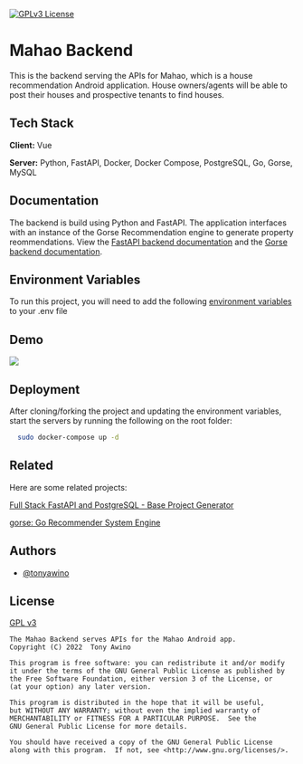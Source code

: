 
[![GPLv3 License](https://img.shields.io/badge/License-GPL%20v3-yellow.svg)](https://opensource.org/licenses/GPL-3.0)


# Mahao Backend

This is the backend serving the APIs for Mahao, which is a house 
recommendation Android application. House owners/agents will be able to 
post their houses and prospective tenants to find houses.


## Tech Stack

**Client:** Vue

**Server:** Python, FastAPI, Docker, Docker Compose, PostgreSQL, Go, Gorse, MySQL


## Documentation

The backend is build using Python and FastAPI. The application interfaces 
with an instance of the Gorse Recommendation engine to generate property 
reommendations. View the [FastAPI backend documentation](https://github.com/tonyawino/Mahao-Backend/blob/master/backend/README.md)
and the [Gorse backend documentation](https://github.com/zhenghaoz/gorse/blob/master/README.md).
## Environment Variables

To run this project, you will need to add the following [environment variables](https://github.com/tonyawino/Mahao-Backend/blob/master/.env.example) 
to your .env file

## Demo

![](https://github.com/tonyawino/Mahao-Backend/tree/master/screenshots/mahao_backend.gif)

## Deployment

After cloning/forking the project and updating the environment variables, 
start the servers by running the following on the root folder:
```bash
  sudo docker-compose up -d
```
    
## Related

Here are some related projects:

[Full Stack FastAPI and PostgreSQL - Base Project Generator](https://github.com/tiangolo/full-stack-fastapi-postgresql)

[gorse: Go Recommender System Engine](https://github.com/zhenghaoz/gorse)


## Authors

- [@tonyawino](https://www.github.com/tonyawino)


## License

[GPL v3](https://opensource.org/licenses/GPL-3.0)

    The Mahao Backend serves APIs for the Mahao Android app.
    Copyright (C) 2022  Tony Awino

    This program is free software: you can redistribute it and/or modify
    it under the terms of the GNU General Public License as published by
    the Free Software Foundation, either version 3 of the License, or
    (at your option) any later version.

    This program is distributed in the hope that it will be useful,
    but WITHOUT ANY WARRANTY; without even the implied warranty of
    MERCHANTABILITY or FITNESS FOR A PARTICULAR PURPOSE.  See the
    GNU General Public License for more details.

    You should have received a copy of the GNU General Public License
    along with this program.  If not, see <http://www.gnu.org/licenses/>.

